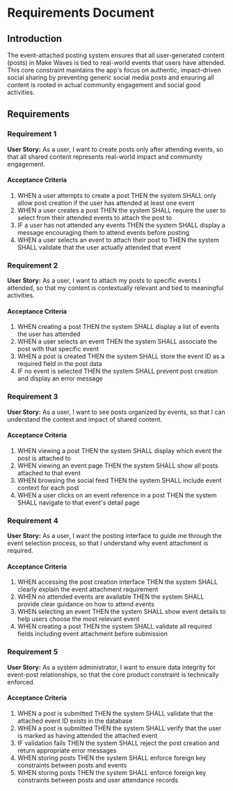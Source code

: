 # Requirements Document

## Introduction

The event-attached posting system ensures that all user-generated content (posts) in Make Waves is tied to real-world events that users have attended. This core constraint maintains the app's focus on authentic, impact-driven social sharing by preventing generic social media posts and ensuring all content is rooted in actual community engagement and social good activities.

## Requirements

### Requirement 1

**User Story:** As a user, I want to create posts only after attending events, so that all shared content represents real-world impact and community engagement.

#### Acceptance Criteria

1. WHEN a user attempts to create a post THEN the system SHALL only allow post creation if the user has attended at least one event
2. WHEN a user creates a post THEN the system SHALL require the user to select from their attended events to attach the post to
3. IF a user has not attended any events THEN the system SHALL display a message encouraging them to attend events before posting
4. WHEN a user selects an event to attach their post to THEN the system SHALL validate that the user actually attended that event

### Requirement 2

**User Story:** As a user, I want to attach my posts to specific events I attended, so that my content is contextually relevant and tied to meaningful activities.

#### Acceptance Criteria

1. WHEN creating a post THEN the system SHALL display a list of events the user has attended
2. WHEN a user selects an event THEN the system SHALL associate the post with that specific event
3. WHEN a post is created THEN the system SHALL store the event ID as a required field in the post data
4. IF no event is selected THEN the system SHALL prevent post creation and display an error message

### Requirement 3

**User Story:** As a user, I want to see posts organized by events, so that I can understand the context and impact of shared content.

#### Acceptance Criteria

1. WHEN viewing a post THEN the system SHALL display which event the post is attached to
2. WHEN viewing an event page THEN the system SHALL show all posts attached to that event
3. WHEN browsing the social feed THEN the system SHALL include event context for each post
4. WHEN a user clicks on an event reference in a post THEN the system SHALL navigate to that event's detail page

### Requirement 4

**User Story:** As a user, I want the posting interface to guide me through the event selection process, so that I understand why event attachment is required.

#### Acceptance Criteria

1. WHEN accessing the post creation interface THEN the system SHALL clearly explain the event attachment requirement
2. WHEN no attended events are available THEN the system SHALL provide clear guidance on how to attend events
3. WHEN selecting an event THEN the system SHALL show event details to help users choose the most relevant event
4. WHEN creating a post THEN the system SHALL validate all required fields including event attachment before submission

### Requirement 5

**User Story:** As a system administrator, I want to ensure data integrity for event-post relationships, so that the core product constraint is technically enforced.

#### Acceptance Criteria

1. WHEN a post is submitted THEN the system SHALL validate that the attached event ID exists in the database
2. WHEN a post is submitted THEN the system SHALL verify that the user is marked as having attended the attached event
3. IF validation fails THEN the system SHALL reject the post creation and return appropriate error messages
4. WHEN storing posts THEN the system SHALL enforce foreign key constraints between posts and events
5. WHEN storing posts THEN the system SHALL enforce foreign key constraints between posts and user attendance records
